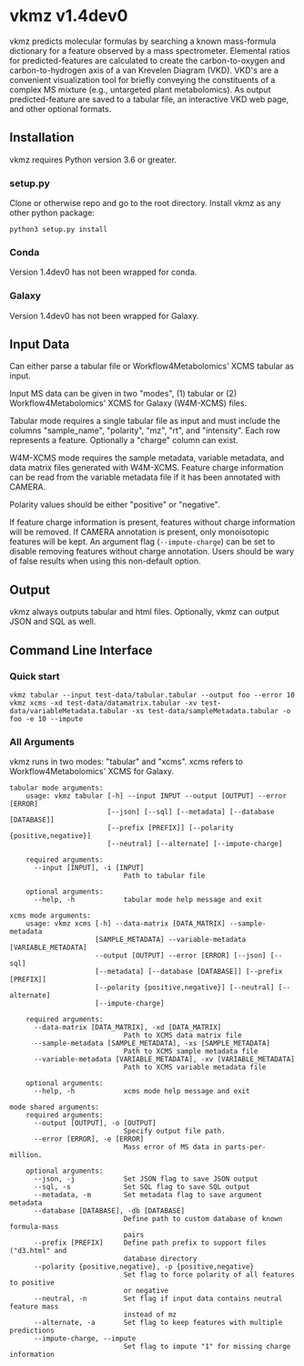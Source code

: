 # vkmz v1.4dev0

vkmz predicts molecular formulas by searching a known mass-formula dictionary
for a feature observed by a mass spectrometer. Elemental ratios for predicted-features
are calculated to create the carbon-to-oxygen and carbon-to-hydrogen axis of a
van Krevelen Diagram (VKD). VKD's are a convenient visualization tool for
briefly conveying the constituents of a complex MS mixture (e.g., untargeted
plant metabolomics). As output predicted-feature are saved to a tabular file,
an interactive VKD web page, and other optional formats.

## Installation

vkmz requires Python version 3.6 or greater.

### setup.py

Clone or otherwise repo and go to the root directory. Install vkmz as any other
python package:
```
python3 setup.py install
```

### Conda

Version 1.4dev0 has not been wrapped for conda.

### Galaxy

Version 1.4dev0 has not been wrapped for Galaxy.

## Input Data

Can either parse a tabular file or Workflow4Metabolomics' XCMS tabular as input.

Input MS data can be given in two "modes", (1) tabular or (2) Workflow4Metabolomics'
XCMS for Galaxy (W4M-XCMS) files.

Tabular mode requires a single tabular file as input and  must include the columns
"sample_name", "polarity", "mz", "rt", and "intensity". Each row represents a 
feature. Optionally a "charge" column can exist.

W4M-XCMS mode requires the sample metadata, variable metadata, and data matrix
files generated with W4M-XCMS. Feature charge information can be read from the
variable metadata file if it has been annotated with CAMERA.

Polarity values should be either "positive" or "negative".

If feature charge information is present, features without charge information
will be removed. If CAMERA annotation is present, only monoisotopic features
will be kept. An argument flag (`--impute-charge`) can be set to disable removing
features without charge annotation. Users should be wary of false results when
using this non-default option.

## Output

vkmz always outputs tabular and html files. Optionally, vkmz can output JSON
and SQL as well.

## Command Line Interface

### Quick start

```
vkmz tabular --input test-data/tabular.tabular --output foo --error 10
vkmz xcms -xd test-data/datamatrix.tabular -xv test-data/variableMetadata.tabular -xs test-data/sampleMetadata.tabular -o foo -e 10 --impute
```

### All Arguments

vkmz runs in two modes: "tabular" and "xcms". xcms refers to Workflow4Metabolomics'
XCMS for Galaxy.

```
tabular mode arguments:
    usage: vkmz tabular [-h] --input INPUT --output [OUTPUT] --error [ERROR]
                        [--json] [--sql] [--metadata] [--database [DATABASE]]
                        [--prefix [PREFIX]] [--polarity {positive,negative}]
                        [--neutral] [--alternate] [--impute-charge]

    required arguments:
      --input [INPUT], -i [INPUT]
                            Path to tabular file

    optional arguments:
      --help, -h            tabular mode help message and exit

xcms mode arguments:
    usage: vkmz xcms [-h] --data-matrix [DATA_MATRIX] --sample-metadata
                     [SAMPLE_METADATA] --variable-metadata [VARIABLE_METADATA]
                     --output [OUTPUT] --error [ERROR] [--json] [--sql]
                     [--metadata] [--database [DATABASE]] [--prefix [PREFIX]]
                     [--polarity {positive,negative}] [--neutral] [--alternate]
                     [--impute-charge]

    required arguments:
      --data-matrix [DATA_MATRIX], -xd [DATA_MATRIX]
                            Path to XCMS data matrix file
      --sample-metadata [SAMPLE_METADATA], -xs [SAMPLE_METADATA]
                            Path to XCMS sample metadata file
      --variable-metadata [VARIABLE_METADATA], -xv [VARIABLE_METADATA]
                            Path to XCMS variable metadata file

    optional arguments:
      --help, -h            xcms mode help message and exit

mode shared arguments:
    required arguments:
      --output [OUTPUT], -o [OUTPUT]
                            Specify output file path.
      --error [ERROR], -e [ERROR]
                            Mass error of MS data in parts-per-million.

    optional arguments:
      --json, -j            Set JSON flag to save JSON output
      --sql, -s             Set SQL flag to save SQL output
      --metadata, -m        Set metadata flag to save argument metadata
      --database [DATABASE], -db [DATABASE]
                            Define path to custom database of known formula-mass
                            pairs
      --prefix [PREFIX]     Define path prefix to support files ("d3.html" and
                            database directory
      --polarity {positive,negative}, -p {positive,negative}
                            Set flag to force polarity of all features to positive
                            or negative
      --neutral, -n         Set flag if input data contains neutral feature mass
                            instead of mz
      --alternate, -a       Set flag to keep features with multiple predictions
      --impute-charge, --impute
                            Set flag to impute "1" for missing charge information
```
